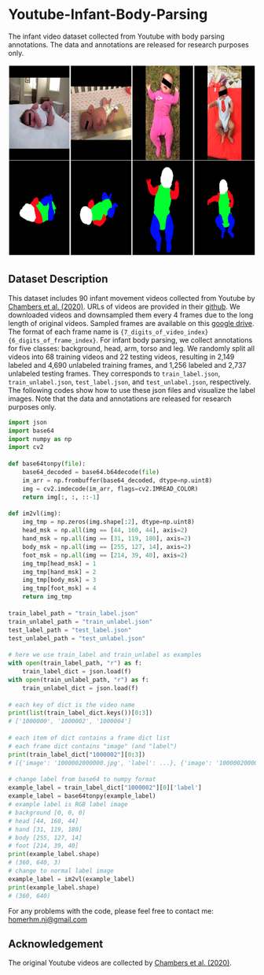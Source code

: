 # Youtube-Infant-Body-Parsing
The infant video dataset collected from Youtube with body parsing annotations. The data and annotations are released for research purposes only.

<div align=center><img src="example.png" width="787px" height="392px"/></div>

Dataset Description
-----
This dataset includes 90 infant movement videos collected from Youtube by [Chambers et al. (2020)](https://www.ncbi.nlm.nih.gov/pmc/articles/PMC8011647/). URLs of videos are provided in their [github](https://github.com/cchamber/Infant_movement_assessment). We downloaded videos and downsampled them every 4 frames due to the long length of original videos. Sampled frames are available on this [google drive](https://drive.google.com/file/d/1sm5Ril_2YT3cidSkCpL6EcXZPFf2eNSW/view?usp=sharing). The format of each frame name is `{7_digits_of_video_index}{6_digits_of_frame_index}`. For infant body parsing, we collect annotations for five classes: background, head, arm, torso and leg. We randomly split all videos into 68 training videos and 22 testing videos, resulting in 2,149 labeled and 4,690 unlabeled training frames, and 1,256 labeled and 2,737 unlabeled testing frames. They corresponds to `train_label.json`, `train_unlabel.json`, `test_label.json`, and `test_unlabel.json`, respectively. The following codes show how to use these json files and visualize the label images. Note that the data and annotations are released for research purposes only.

```python
import json
import base64
import numpy as np
import cv2

def base64tonpy(file):
    base64_decoded = base64.b64decode(file)
    im_arr = np.frombuffer(base64_decoded, dtype=np.uint8)
    img = cv2.imdecode(im_arr, flags=cv2.IMREAD_COLOR)
    return img[:, :, ::-1]
    
def im2vl(img):
    img_tmp = np.zeros(img.shape[:2], dtype=np.uint8)
    head_msk = np.all(img == [44, 160, 44], axis=2)
    hand_msk = np.all(img == [31, 119, 180], axis=2)
    body_msk = np.all(img == [255, 127, 14], axis=2)
    foot_msk = np.all(img == [214, 39, 40], axis=2)
    img_tmp[head_msk] = 1
    img_tmp[hand_msk] = 2
    img_tmp[body_msk] = 3
    img_tmp[foot_msk] = 4
    return img_tmp

train_label_path = "train_label.json"
train_unlabel_path = "train_unlabel.json"
test_label_path = "test_label.json"
test_unlabel_path = "test_unlabel.json"

# here we use train_label and train_unlabel as examples
with open(train_label_path, "r") as f:
    train_label_dict = json.load(f)
with open(train_unlabel_path, "r") as f:
    train_unlabel_dict = json.load(f)

# each key of dict is the video name
print(list(train_label_dict.keys())[0:3])
# ['1000000', '1000002', '1000004']

# each item of dict contains a frame dict list
# each frame dict contains "image" (and "label")
print(train_label_dict["1000002"][0:3])
# [{'image': '1000002000000.jpg', 'label': ...}, {'image': '1000002000012.jpg', 'label': ...}]

# change label from base64 to numpy format
example_label = train_label_dict["1000002"][0]['label']
example_label = base64tonpy(example_label)
# example label is RGB label image
# background [0, 0, 0]
# head [44, 160, 44]
# hand [31, 119, 180]
# body [255, 127, 14]
# foot [214, 39, 40]
print(example_label.shape)
# (360, 640, 3)
# change to normal label image
example_label = im2vl(example_label)
print(example_label.shape)
# (360, 640)
```

For any problems with the code, please feel free to contact me: homerhm.ni@gmail.com

Acknowledgement
-----
The original Youtube videos are collected by [Chambers et al. (2020)](https://www.ncbi.nlm.nih.gov/pmc/articles/PMC8011647/).
